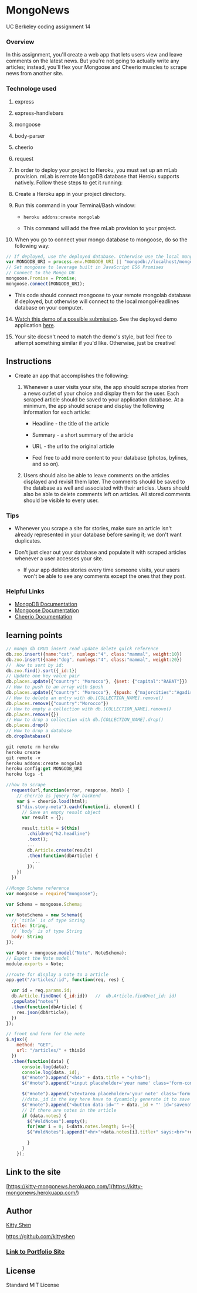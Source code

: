 # MongoNews
UC Berkeley coding assignment 14

### Overview

In this assignment, you'll create a web app that lets users view and leave comments on the latest news. But you're not going to actually write any articles; instead, you'll flex your Mongoose and Cheerio muscles to scrape news from another site.

### Technologe used
1. express
2. express-handlebars
3. mongoose
4. body-parser
5. cheerio
6. request



10. In order to deploy your project to Heroku, you must set up an mLab provision. mLab is remote MongoDB database that Heroku supports natively. Follow these steps to get it running:

11. Create a Heroku app in your project directory.

12. Run this command in your Terminal/Bash window:

    * `heroku addons:create mongolab`

    * This command will add the free mLab provision to your project.

13. When you go to connect your mongo database to mongoose, do so the following way:

```js
// If deployed, use the deployed database. Otherwise use the local mongoHeadlines database
var MONGODB_URI = process.env.MONGODB_URI || "mongodb://localhost/mongoHeadlines";
// Set mongoose to leverage built in JavaScript ES6 Promises
// Connect to the Mongo DB
mongoose.Promise = Promise;
mongoose.connect(MONGODB_URI);
```

* This code should connect mongoose to your remote mongolab database if deployed, but otherwise will connect to the local mongoHeadlines database on your computer.

14. [Watch this demo of a possible submission](mongo-homework-demo.mov). See the deployed demo application [here](http://nyt-mongo-scraper.herokuapp.com/).

15. Your site doesn't need to match the demo's style, but feel free to attempt something similar if you'd like. Otherwise, just be creative!

## Instructions

* Create an app that accomplishes the following:

  1. Whenever a user visits your site, the app should scrape stories from a news outlet of your choice and display them for the user. Each scraped article should be saved to your application database. At a minimum, the app should scrape and display the following information for each article:

     * Headline - the title of the article

     * Summary - a short summary of the article

     * URL - the url to the original article

     * Feel free to add more content to your database (photos, bylines, and so on).

  2. Users should also be able to leave comments on the articles displayed and revisit them later. The comments should be saved to the database as well and associated with their articles. Users should also be able to delete comments left on articles. All stored comments should be visible to every user.


### Tips

* Whenever you scrape a site for stories, make sure an article isn't already represented in your database before saving it; we don't want duplicates.

* Don't just clear out your database and populate it with scraped articles whenever a user accesses your site.

  * If your app deletes stories every time someone visits, your users won't be able to see any comments except the ones that they post.

### Helpful Links

* [MongoDB Documentation](https://docs.mongodb.com/manual/)
* [Mongoose Documentation](http://mongoosejs.com/docs/api.html)
* [Cheerio Documentation](https://github.com/cheeriojs/cheerio)

## learning points

```js
// mongo db CRUD insert read update delete quick reference
db.zoo.insert({name:"cat", numlegs:"4", class:"mammal", weight:10})
db.zoo.insert({name:"dog", numlegs:"4", class:"mammal", weight:20})
//  How to sort by id:
db.zoo.find().sort({_id:1})
// Update one key value pair
db.places.update({"country": "Morocco"}, {$set: {"capital":"RABAT"}})
// How to push to an array with $push
db.places.update({"country": "Morocco"}, {$push: {"majorcities":"Agadir"}})
// How to delete an entry with db.[COLLECTION_NAME].remove()
db.places.remove({"country":"Morocco"})
// How to empty a collection with db.[COLLECTION_NAME].remove()
db.places.remove({})
// How to drop a collection with db.[COLLECTION_NAME].drop()
db.places.drop()
// How to drop a database
db.dropDatabase()
```

```js
git remote rm heroku
heroku create
git remote -v
heroku addons:create mongolab
heroku config:get MONGODB_URI
heroku logs -t
```

```js
//how to scrape
  request(url,function(error, response, html) {
    // cherrio is jquery for backend
    var $ = cheerio.load(html);
    $("div.story-meta").each(function(i, element) {
      // Save an empty result object
      var result = {};

      result.title = $(this)
        .children("h2.headline")
        .text();
        ...
        db.Article.create(result)
        .then(function(dbArticle) {
          ...
        });
    })
  })
```

```js
//Mongo Schema reference
var mongoose = require("mongoose");

var Schema = mongoose.Schema;

var NoteSchema = new Schema({
  // `title` is of type String
  title: String,
  // `body` is of type String
  body: String
});

var Note = mongoose.model("Note", NoteSchema);
// Export the Note model
module.exports = Note;
```

```js
//route for display a note to a article
app.get("/articles/:id", function(req, res) {

  var id = req.params.id;
  db.Article.findOne( {_id:id})   //  db.Article.findOne(_id: id)
  .populate("notes")
  .then(function(dbArticle) {
    res.json(dbArticle);
  })
});
```

```js
// front end form for the note 
$.ajax({
    method: "GET",
    url: "/articles/" + thisId
  })
  .then(function(data) {
      console.log(data);
      console.log(data._id);
      $("#note").append("<h4>" + data.title + "</h4>");
      $("#note").append("<input placeholder='your name' class='form-control' id='titleinput' name='title' >");

      $("#note").append("<textarea placeholder='your note' class='form-control' id='bodyinput' name='body' cols='50' rows='5'></textarea>");
      //data._id is the key here have to dynamicly generate it to save note to proper article
      $("#note").append("<button data-id='" + data._id + "' id='savenote' class='btn btn-info'>Save Note</button>");
      // If there are notes in the article
      if (data.notes) {
        $("#oldNotes").empty();
        for(var i = 0; i<data.notes.length; i++){
        $("#oldNotes").append("<hr>"+data.notes[i].title+" says:<br>"+data.notes[i].body);

        }
      }
    });
```


## Link to the site
[https://kitty-mongonews.herokuapp.com/](https://kitty-mongonews.herokuapp.com/)

## Author 
[Kitty Shen ](https://github.com/kittyshen)

https://github.com/kittyshen

### [Link to Portfolio Site](https://kittyshen.github.io/Portfolio/)

## License
Standard MIT License
